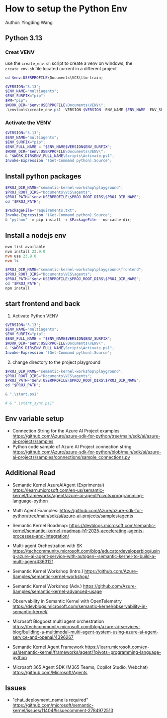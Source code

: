 # How to setup the Python Env
Author: Yingding Wang

## Python 3.13
### Creat VENV
use the `create_env.sh` script to create a venv on windows, the `create_env.sh` file located current in a different project

```powershell
cd $env:USERPROFILE\Documents\VCS\llm-train;

$VERSION="3.13";
$ENV_NAME="multiagents";
$ENV_SURFIX="pip";
$PM="pip";
$WORK_DIR="$env:USERPROFILE\Documents\VENV\";
.\envtools\create_env.ps1 -VERSION $VERSION -ENV_NAME $ENV_NAME -ENV_SURFIX $ENV_SURFIX -PM $PM -WORK_DIR $WORK_DIR;
```

### Activate the VENV
```powershell
$VERSION="3.13";
$ENV_NAME="multiagents";
$ENV_SURFIX="pip";
$ENV_FULL_NAME = "$ENV_NAME$VERSION$ENV_SURFIX";
$WORK_DIR="$env:USERPROFILE\Documents\VENV\";
& "$WORK_DIR$ENV_FULL_NAME\Scripts\Activate.ps1";
Invoke-Expression "(Get-Command python).Source";
```

<!--
## (Not for playground) Python 3.12
### Creat VENV
use the `create_env.sh` script to create a venv on windows, the `create_env.sh` file located current in a different project

```powershell
cd $env:USERPROFILE\Documents\VCS\llm-train;

$VERSION="3.12";
$ENV_NAME="multiagents";
$ENV_SURFIX="pip";
$PM="pip";
$WORK_DIR="$env:USERPROFILE\Documents\VENV\";
.\envtools\create_env.ps1 -VERSION $VERSION -ENV_NAME $ENV_NAME -ENV_SURFIX $ENV_SURFIX -PM $PM -WORK_DIR $WORK_DIR;
```

### Activate the VENV
```powershell
$VERSION="3.12";
$ENV_NAME="multiagents";
$ENV_SURFIX="pip";
$ENV_FULL_NAME = "$ENV_NAME$VERSION$ENV_SURFIX";
$WORK_DIR="$env:USERPROFILE\Documents\VENV\";
& "$WORK_DIR$ENV_FULL_NAME\Scripts\Activate.ps1";
Invoke-Expression "(Get-Command python).Source";
```
-->

## Install python packages
```powershell
$PROJ_DIR_NAME="semantic-kernel-workshop\playground";
$PROJ_ROOT_DIRS="Documents\VCS\agents";
$PROJ_PATH="$env:USERPROFILE\$PROJ_ROOT_DIRS\$PROJ_DIR_NAME";
cd "$PROJ_PATH";

$PackageFile="requirements.txt";
Invoke-Expression "(Get-Command python).Source";
& "python" -m pip install -r $PackageFile --no-cache-dir;
```

## Install a nodejs env

```powershell
nvm list available
nvm install 23.9.0
nvm use 23.9.0
nvm ls

$PROJ_DIR_NAME="semantic-kernel-workshop\playground\frontend";
$PROJ_ROOT_DIRS="Documents\VCS\agents";
$PROJ_PATH="$env:USERPROFILE\$PROJ_ROOT_DIRS\$PROJ_DIR_NAME";
cd "$PROJ_PATH";
npm install
```

## start frontend and back
1. Activate Python VENV
```powershell
$VERSION="3.13";
$ENV_NAME="multiagents";
$ENV_SURFIX="pip";
$ENV_FULL_NAME = "$ENV_NAME$VERSION$ENV_SURFIX";
$WORK_DIR="$env:USERPROFILE\Documents\VENV\";
& "$WORK_DIR$ENV_FULL_NAME\Scripts\Activate.ps1";
Invoke-Expression "(Get-Command python).Source";
```

2. change directory to the project playground
```powershell
$PROJ_DIR_NAME="semantic-kernel-workshop\playground";
$PROJ_ROOT_DIRS="Documents\VCS\agents";
$PROJ_PATH="$env:USERPROFILE\$PROJ_ROOT_DIRS\$PROJ_DIR_NAME";
cd "$PROJ_PATH";

& ".\start.ps1"

# & ".\start_sync.ps1"
```


## Env variable setup

* Connection String for the Azure AI Project examples https://github.com/Azure/azure-sdk-for-python/tree/main/sdk/ai/azure-ai-projects/samples
* Python code sample of Azure AI Project connection string https://github.com/Azure/azure-sdk-for-python/blob/main/sdk/ai/azure-ai-projects/samples/connections/sample_connections.py

## Additional Read
* Semantic Kernel AzureAIAgent (Exprimental) https://learn.microsoft.com/en-us/semantic-kernel/frameworks/agent/azure-ai-agent?pivots=programming-language-python
* Multi Agent Examples: https://github.com/Azure/azure-sdk-for-python/tree/main/sdk/ai/azure-ai-projects/samples/agents

* Semantic Kernel Roadmap: https://devblogs.microsoft.com/semantic-kernel/semantic-kernel-roadmap-h1-2025-accelerating-agents-processes-and-integration/
* Multi-agent Orchestration with SK https://techcommunity.microsoft.com/blog/educatordeveloperblog/using-azure-ai-agent-service-with-autogen--semantic-kernel-to-build-a-multi-agen/4363121
* Semantic Kernel Workshop (Intro.) https://github.com/Azure-Samples/semantic-kernel-workshop/
* Semantic Kernel Workshop (Adv.) https://github.com/Azure-Samples/semantic-kernel-advanced-usage
* Observability in Semantic Kernel with OpenTelemetry https://devblogs.microsoft.com/semantic-kernel/observability-in-semantic-kernel/

* Microsoft Blogpost multi agent orchestration https://techcommunity.microsoft.com/blog/azure-ai-services-blog/building-a-multimodal-multi-agent-system-using-azure-ai-agent-service-and-openai/4396267
* Semantic Kernel Agent Framework https://learn.microsoft.com/en-us/semantic-kernel/frameworks/agent/?pivots=programming-language-python

* Microsoft 365 Agent SDK (M365 Teams, Copilot Studio, Webchat) https://github.com/Microsoft/Agents

## Issues
* "chat_deployment_name is required" https://github.com/microsoft/semantic-kernel/issues/11404#issuecomment-2784972513



